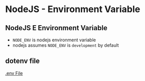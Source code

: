 # NodeJS - Environment Variable

## NodeJS E Environment Variable

- `NODE_ENV` is nodejs environment variable
- nodejs assumes `NODE_ENV` is `development` by default

## dotenv file

[.env File](nodejs-dotenv-file.md)
